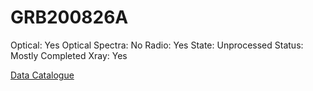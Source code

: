 # GRB200826A

Optical: Yes
Optical Spectra: No
Radio: Yes
State: Unprocessed
Status: Mostly Completed
Xray: Yes

[Data Catalogue](GRB200826A%20088fefa1453043fa8b29450aa73b45fa/Data%20Catalogue%20c163a3a4b958434f8ab9b76bf6947e0a.csv)